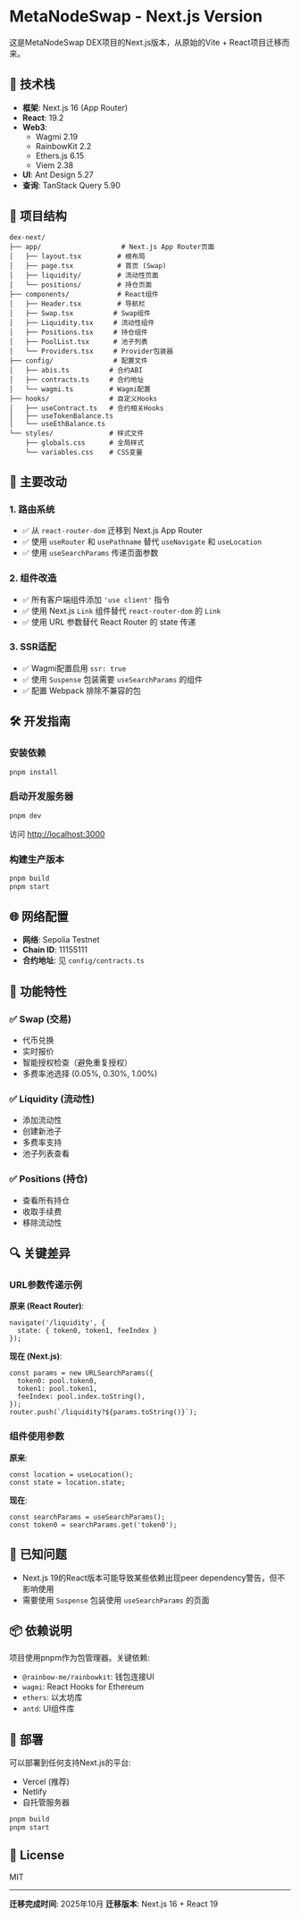 # MetaNodeSwap - Next.js Version

这是MetaNodeSwap DEX项目的Next.js版本，从原始的Vite + React项目迁移而来。

## 🚀 技术栈

- **框架**: Next.js 16 (App Router)
- **React**: 19.2
- **Web3**: 
  - Wagmi 2.19
  - RainbowKit 2.2
  - Ethers.js 6.15
  - Viem 2.38
- **UI**: Ant Design 5.27
- **查询**: TanStack Query 5.90

## 📁 项目结构

```
dex-next/
├── app/                    # Next.js App Router页面
│   ├── layout.tsx         # 根布局
│   ├── page.tsx           # 首页 (Swap)
│   ├── liquidity/         # 流动性页面
│   └── positions/         # 持仓页面
├── components/            # React组件
│   ├── Header.tsx         # 导航栏
│   ├── Swap.tsx          # Swap组件
│   ├── Liquidity.tsx     # 流动性组件
│   ├── Positions.tsx     # 持仓组件
│   ├── PoolList.tsx      # 池子列表
│   └── Providers.tsx     # Provider包装器
├── config/               # 配置文件
│   ├── abis.ts          # 合约ABI
│   ├── contracts.ts     # 合约地址
│   └── wagmi.ts         # Wagmi配置
├── hooks/               # 自定义Hooks
│   ├── useContract.ts   # 合约相关Hooks
│   ├── useTokenBalance.ts
│   └── useEthBalance.ts
└── styles/              # 样式文件
    ├── globals.css      # 全局样式
    └── variables.css    # CSS变量

```

## 🔧 主要改动

### 1. 路由系统
- ✅ 从 `react-router-dom` 迁移到 Next.js App Router
- ✅ 使用 `useRouter` 和 `usePathname` 替代 `useNavigate` 和 `useLocation`
- ✅ 使用 `useSearchParams` 传递页面参数

### 2. 组件改造
- ✅ 所有客户端组件添加 `'use client'` 指令
- ✅ 使用 Next.js `Link` 组件替代 `react-router-dom` 的 `Link`
- ✅ 使用 URL 参数替代 React Router 的 state 传递

### 3. SSR适配
- ✅ Wagmi配置启用 `ssr: true`
- ✅ 使用 `Suspense` 包装需要 `useSearchParams` 的组件
- ✅ 配置 Webpack 排除不兼容的包

## 🛠️ 开发指南

### 安装依赖

```bash
pnpm install
```

### 启动开发服务器

```bash
pnpm dev
```

访问 [http://localhost:3000](http://localhost:3000)

### 构建生产版本

```bash
pnpm build
pnpm start
```

## 🌐 网络配置

- **网络**: Sepolia Testnet
- **Chain ID**: 11155111
- **合约地址**: 见 `config/contracts.ts`

## 📝 功能特性

### ✅ Swap (交易)
- 代币兑换
- 实时报价
- 智能授权检查（避免重复授权）
- 多费率池选择 (0.05%, 0.30%, 1.00%)

### ✅ Liquidity (流动性)
- 添加流动性
- 创建新池子
- 多费率支持
- 池子列表查看

### ✅ Positions (持仓)
- 查看所有持仓
- 收取手续费
- 移除流动性

## 🔍 关键差异

### URL参数传递示例

**原来 (React Router)**:
```tsx
navigate('/liquidity', {
  state: { token0, token1, feeIndex }
});
```

**现在 (Next.js)**:
```tsx
const params = new URLSearchParams({
  token0: pool.token0,
  token1: pool.token1,
  feeIndex: pool.index.toString(),
});
router.push(`/liquidity?${params.toString()}`);
```

### 组件使用参数

**原来**:
```tsx
const location = useLocation();
const state = location.state;
```

**现在**:
```tsx
const searchParams = useSearchParams();
const token0 = searchParams.get('token0');
```

## 🐛 已知问题

- Next.js 19的React版本可能导致某些依赖出现peer dependency警告，但不影响使用
- 需要使用 `Suspense` 包装使用 `useSearchParams` 的页面

## 📦 依赖说明

项目使用pnpm作为包管理器。关键依赖:
- `@rainbow-me/rainbowkit`: 钱包连接UI
- `wagmi`: React Hooks for Ethereum
- `ethers`: 以太坊库
- `antd`: UI组件库

## 🚀 部署

可以部署到任何支持Next.js的平台:
- Vercel (推荐)
- Netlify
- 自托管服务器

```bash
pnpm build
pnpm start
```

## 📄 License

MIT

---

**迁移完成时间**: 2025年10月
**迁移版本**: Next.js 16 + React 19
